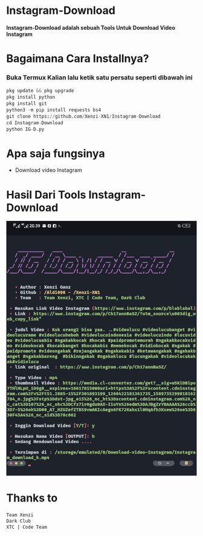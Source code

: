 # Instagram-Download

#### Instagram-Download adalah sebuah Tools Untuk Download Video Instagram 

# Bagaimana Cara Installnya?
### Buka Termux Kalian lalu ketik satu persatu seperti dibawah ini
```python
pkg update && pkg upgrade
pkg install python
pkg install git
python3 -m pip install requests bs4 
git clone https://github.com/Xenzi-XN1/Instagram-Download
cd Instagram-Download
python IG-D.py
```

# Apa saja fungsinya
+ Download video Instagram

# Hasil Dari Tools Instagram-Download
![img](https://github.com/Xenzi-XN1/Instagram-Download/blob/main/IMG_20220829_204132.jpg)

# Thanks to
```
Team Xenzi
Dark Club
XTC | Code Team
```
